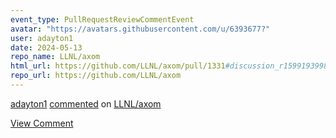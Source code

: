 ```yaml
---
event_type: PullRequestReviewCommentEvent
avatar: "https://avatars.githubusercontent.com/u/6393677?"
user: adayton1
date: 2024-05-13
repo_name: LLNL/axom
html_url: https://github.com/LLNL/axom/pull/1331#discussion_r1599193998
repo_url: https://github.com/LLNL/axom
---
```


<a href='https://github.com/adayton1' target='_blank'>adayton1</a> <a href='https://github.com/LLNL/axom/pull/1331#discussion_r1599193998' target='_blank'>commented</a> on <a href='https://github.com/LLNL/axom' target='_blank'>LLNL/axom</a>

<a href='https://github.com/LLNL/axom/pull/1331#discussion_r1599193998' target='_blank'>View Comment</a>
